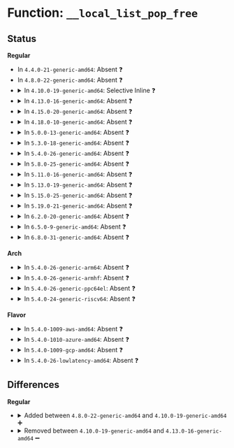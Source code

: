 # Function: <code>__local_list_pop_free</code>

## Status
<b>Regular</b>
<ul>
<li>
In <code>4.4.0-21-generic-amd64</code>: Absent ❓
</li>
<li>
In <code>4.8.0-22-generic-amd64</code>: Absent ❓
</li>
<li>
<details>
<summary>In <code>4.10.0-19-generic-amd64</code>: Selective Inline ❓</summary>

```c
struct bpf_lru_node * __local_list_pop_free(struct bpf_lru_locallist * loc_l)
```

```json
{
  "name": "__local_list_pop_free",
  "collision_type": "Unique Global",
  "inline_type": "Selective",
  "funcs": [
    {
      "addr": 18446744071580509812,
      "name": "__local_list_pop_free",
      "external": true,
      "loc": "kernel/bpf/bpf_lru_list.c:364",
      "file": "kernel/bpf/bpf_lru_list.c",
      "inline": "not declared, inlined",
      "caller_inline": [
        "kernel/bpf/bpf_lru_list.c:bpf_lru_pop_free",
        "kernel/bpf/bpf_lru_list.c:bpf_lru_pop_free",
        "kernel/bpf/bpf_lru_list.c:bpf_lru_pop_free"
      ],
      "caller_func": []
    }
  ],
  "symbols": [
    {
      "addr": 18446744071580509472,
      "name": "__local_list_pop_free",
      "section": ".text",
      "bind": "STB_GLOBAL",
      "size": 69
    }
  ]
}
```
</details>
</li>
<li>
<details>
<summary>In <code>4.13.0-16-generic-amd64</code>: Absent ❓</summary>

```json
{
  "name": "__local_list_pop_free",
  "collision_type": "Unique Static",
  "inline_type": "Full",
  "funcs": [
    {
      "addr": 18446744071580539480,
      "name": "__local_list_pop_free",
      "external": false,
      "loc": "kernel/bpf/bpf_lru_list.c:364",
      "file": "kernel/bpf/bpf_lru_list.c",
      "inline": "not declared, inlined",
      "caller_inline": [
        "kernel/bpf/bpf_lru_list.c:bpf_lru_pop_free",
        "kernel/bpf/bpf_lru_list.c:bpf_lru_pop_free",
        "kernel/bpf/bpf_lru_list.c:bpf_lru_pop_free"
      ],
      "caller_func": []
    }
  ],
  "symbols": []
}
```
</details>
</li>
<li>
<details>
<summary>In <code>4.15.0-20-generic-amd64</code>: Absent ❓</summary>

```json
{
  "name": "__local_list_pop_free",
  "collision_type": "Unique Static",
  "inline_type": "Full",
  "funcs": [
    {
      "addr": 18446744071580603928,
      "name": "__local_list_pop_free",
      "external": false,
      "loc": "kernel/bpf/bpf_lru_list.c:364",
      "file": "kernel/bpf/bpf_lru_list.c",
      "inline": "not declared, inlined",
      "caller_inline": [
        "kernel/bpf/bpf_lru_list.c:bpf_lru_pop_free",
        "kernel/bpf/bpf_lru_list.c:bpf_lru_pop_free",
        "kernel/bpf/bpf_lru_list.c:bpf_lru_pop_free"
      ],
      "caller_func": []
    }
  ],
  "symbols": []
}
```
</details>
</li>
<li>
<details>
<summary>In <code>4.18.0-10-generic-amd64</code>: Absent ❓</summary>

```json
{
  "name": "__local_list_pop_free",
  "collision_type": "Unique Static",
  "inline_type": "Full",
  "funcs": [
    {
      "addr": 18446744071580699732,
      "name": "__local_list_pop_free",
      "external": false,
      "loc": "kernel/bpf/bpf_lru_list.c:364",
      "file": "kernel/bpf/bpf_lru_list.c",
      "inline": "not declared, inlined",
      "caller_inline": [
        "kernel/bpf/bpf_lru_list.c:bpf_lru_pop_free",
        "kernel/bpf/bpf_lru_list.c:bpf_lru_pop_free",
        "kernel/bpf/bpf_lru_list.c:bpf_lru_pop_free"
      ],
      "caller_func": []
    }
  ],
  "symbols": []
}
```
</details>
</li>
<li>
<details>
<summary>In <code>5.0.0-13-generic-amd64</code>: Absent ❓</summary>

```json
{
  "name": "__local_list_pop_free",
  "collision_type": "Unique Static",
  "inline_type": "Full",
  "funcs": [
    {
      "addr": 18446744071580772420,
      "name": "__local_list_pop_free",
      "external": false,
      "loc": "kernel/bpf/bpf_lru_list.c:364",
      "file": "kernel/bpf/bpf_lru_list.c",
      "inline": "not declared, inlined",
      "caller_inline": [
        "kernel/bpf/bpf_lru_list.c:bpf_lru_pop_free",
        "kernel/bpf/bpf_lru_list.c:bpf_lru_pop_free",
        "kernel/bpf/bpf_lru_list.c:bpf_lru_pop_free"
      ],
      "caller_func": []
    }
  ],
  "symbols": []
}
```
</details>
</li>
<li>
<details>
<summary>In <code>5.3.0-18-generic-amd64</code>: Absent ❓</summary>

```json
{
  "name": "__local_list_pop_free",
  "collision_type": "Unique Static",
  "inline_type": "Full",
  "funcs": [
    {
      "addr": 18446744071580856704,
      "name": "__local_list_pop_free",
      "external": false,
      "loc": "kernel/bpf/bpf_lru_list.c:361",
      "file": "kernel/bpf/bpf_lru_list.c",
      "inline": "not declared, inlined",
      "caller_inline": [
        "kernel/bpf/bpf_lru_list.c:bpf_common_lru_pop_free",
        "kernel/bpf/bpf_lru_list.c:bpf_common_lru_pop_free",
        "kernel/bpf/bpf_lru_list.c:bpf_common_lru_pop_free"
      ],
      "caller_func": []
    }
  ],
  "symbols": []
}
```
</details>
</li>
<li>
<details>
<summary>In <code>5.4.0-26-generic-amd64</code>: Absent ❓</summary>

```json
{
  "name": "__local_list_pop_free",
  "collision_type": "Unique Static",
  "inline_type": "Full",
  "funcs": [
    {
      "addr": 18446744071580907744,
      "name": "__local_list_pop_free",
      "external": false,
      "loc": "kernel/bpf/bpf_lru_list.c:361",
      "file": "kernel/bpf/bpf_lru_list.c",
      "inline": "not declared, inlined",
      "caller_inline": [
        "kernel/bpf/bpf_lru_list.c:bpf_common_lru_pop_free",
        "kernel/bpf/bpf_lru_list.c:bpf_common_lru_pop_free",
        "kernel/bpf/bpf_lru_list.c:bpf_common_lru_pop_free"
      ],
      "caller_func": []
    }
  ],
  "symbols": []
}
```
</details>
</li>
<li>
<details>
<summary>In <code>5.8.0-25-generic-amd64</code>: Absent ❓</summary>

```json
{
  "name": "__local_list_pop_free",
  "collision_type": "Unique Static",
  "inline_type": "Full",
  "funcs": [
    {
      "addr": 18446744071581055237,
      "name": "__local_list_pop_free",
      "external": false,
      "loc": "kernel/bpf/bpf_lru_list.c:361",
      "file": "kernel/bpf/bpf_lru_list.c",
      "inline": "not declared, inlined",
      "caller_inline": [
        "kernel/bpf/bpf_lru_list.c:bpf_common_lru_pop_free",
        "kernel/bpf/bpf_lru_list.c:bpf_common_lru_pop_free",
        "kernel/bpf/bpf_lru_list.c:bpf_common_lru_pop_free"
      ],
      "caller_func": []
    }
  ],
  "symbols": []
}
```
</details>
</li>
<li>
<details>
<summary>In <code>5.11.0-16-generic-amd64</code>: Absent ❓</summary>

```json
{
  "name": "__local_list_pop_free",
  "collision_type": "Unique Static",
  "inline_type": "Full",
  "funcs": [
    {
      "addr": 18446744071581067397,
      "name": "__local_list_pop_free",
      "external": false,
      "loc": "kernel/bpf/bpf_lru_list.c:361",
      "file": "kernel/bpf/bpf_lru_list.c",
      "inline": "not declared, inlined",
      "caller_inline": [
        "kernel/bpf/bpf_lru_list.c:bpf_common_lru_pop_free",
        "kernel/bpf/bpf_lru_list.c:bpf_common_lru_pop_free",
        "kernel/bpf/bpf_lru_list.c:bpf_common_lru_pop_free"
      ],
      "caller_func": []
    }
  ],
  "symbols": []
}
```
</details>
</li>
<li>
<details>
<summary>In <code>5.13.0-19-generic-amd64</code>: Absent ❓</summary>

```json
{
  "name": "__local_list_pop_free",
  "collision_type": "Unique Static",
  "inline_type": "Full",
  "funcs": [
    {
      "addr": 18446744071581081989,
      "name": "__local_list_pop_free",
      "external": false,
      "loc": "kernel/bpf/bpf_lru_list.c:361",
      "file": "kernel/bpf/bpf_lru_list.c",
      "inline": "not declared, inlined",
      "caller_inline": [
        "kernel/bpf/bpf_lru_list.c:bpf_common_lru_pop_free",
        "kernel/bpf/bpf_lru_list.c:bpf_common_lru_pop_free",
        "kernel/bpf/bpf_lru_list.c:bpf_common_lru_pop_free"
      ],
      "caller_func": []
    }
  ],
  "symbols": []
}
```
</details>
</li>
<li>
<details>
<summary>In <code>5.15.0-25-generic-amd64</code>: Absent ❓</summary>

```json
{
  "name": "__local_list_pop_free",
  "collision_type": "Unique Static",
  "inline_type": "Full",
  "funcs": [
    {
      "addr": 18446744071581310367,
      "name": "__local_list_pop_free",
      "external": false,
      "loc": "kernel/bpf/bpf_lru_list.c:361",
      "file": "kernel/bpf/bpf_lru_list.c",
      "inline": "not declared, inlined",
      "caller_inline": [
        "kernel/bpf/bpf_lru_list.c:bpf_common_lru_pop_free",
        "kernel/bpf/bpf_lru_list.c:bpf_common_lru_pop_free",
        "kernel/bpf/bpf_lru_list.c:bpf_common_lru_pop_free"
      ],
      "caller_func": []
    }
  ],
  "symbols": []
}
```
</details>
</li>
<li>
<details>
<summary>In <code>5.19.0-21-generic-amd64</code>: Absent ❓</summary>

```json
{
  "name": "__local_list_pop_free",
  "collision_type": "Unique Static",
  "inline_type": "Full",
  "funcs": [
    {
      "addr": 18446744071581609433,
      "name": "__local_list_pop_free",
      "external": false,
      "loc": "kernel/bpf/bpf_lru_list.c:361",
      "file": "kernel/bpf/bpf_lru_list.c",
      "inline": "not declared, inlined",
      "caller_inline": [
        "kernel/bpf/bpf_lru_list.c:bpf_common_lru_pop_free",
        "kernel/bpf/bpf_lru_list.c:bpf_common_lru_pop_free",
        "kernel/bpf/bpf_lru_list.c:bpf_common_lru_pop_free"
      ],
      "caller_func": []
    }
  ],
  "symbols": []
}
```
</details>
</li>
<li>
<details>
<summary>In <code>6.2.0-20-generic-amd64</code>: Absent ❓</summary>

```json
{
  "name": "__local_list_pop_free",
  "collision_type": "Unique Static",
  "inline_type": "Full",
  "funcs": [
    {
      "addr": 18446744071581993209,
      "name": "__local_list_pop_free",
      "external": false,
      "loc": "kernel/bpf/bpf_lru_list.c:361",
      "file": "kernel/bpf/bpf_lru_list.c",
      "inline": "not declared, inlined",
      "caller_inline": [
        "kernel/bpf/bpf_lru_list.c:bpf_common_lru_pop_free",
        "kernel/bpf/bpf_lru_list.c:bpf_common_lru_pop_free",
        "kernel/bpf/bpf_lru_list.c:bpf_common_lru_pop_free"
      ],
      "caller_func": []
    }
  ],
  "symbols": []
}
```
</details>
</li>
<li>
<details>
<summary>In <code>6.5.0-9-generic-amd64</code>: Absent ❓</summary>

```json
{
  "name": "__local_list_pop_free",
  "collision_type": "Unique Static",
  "inline_type": "Full",
  "funcs": [
    {
      "addr": 18446744071582184537,
      "name": "__local_list_pop_free",
      "external": false,
      "loc": "kernel/bpf/bpf_lru_list.c:366",
      "file": "kernel/bpf/bpf_lru_list.c",
      "inline": "not declared, inlined",
      "caller_inline": [
        "kernel/bpf/bpf_lru_list.c:bpf_common_lru_pop_free",
        "kernel/bpf/bpf_lru_list.c:bpf_common_lru_pop_free",
        "kernel/bpf/bpf_lru_list.c:bpf_common_lru_pop_free"
      ],
      "caller_func": []
    }
  ],
  "symbols": []
}
```
</details>
</li>
<li>
<details>
<summary>In <code>6.8.0-31-generic-amd64</code>: Absent ❓</summary>

```json
{
  "name": "__local_list_pop_free",
  "collision_type": "Unique Static",
  "inline_type": "Full",
  "funcs": [
    {
      "addr": 18446744071582333305,
      "name": "__local_list_pop_free",
      "external": false,
      "loc": "kernel/bpf/bpf_lru_list.c:366",
      "file": "kernel/bpf/bpf_lru_list.c",
      "inline": "not declared, inlined",
      "caller_inline": [
        "kernel/bpf/bpf_lru_list.c:bpf_common_lru_pop_free",
        "kernel/bpf/bpf_lru_list.c:bpf_common_lru_pop_free",
        "kernel/bpf/bpf_lru_list.c:bpf_common_lru_pop_free"
      ],
      "caller_func": []
    }
  ],
  "symbols": []
}
```
</details>
</li>
</ul>
<b>Arch</b>
<ul>
<li>
<details>
<summary>In <code>5.4.0-26-generic-arm64</code>: Absent ❓</summary>

```json
{
  "name": "__local_list_pop_free",
  "collision_type": "Unique Static",
  "inline_type": "Full",
  "funcs": [
    {
      "addr": 18446603336492239144,
      "name": "__local_list_pop_free",
      "external": false,
      "loc": "kernel/bpf/bpf_lru_list.c:361",
      "file": "kernel/bpf/bpf_lru_list.c",
      "inline": "not declared, inlined",
      "caller_inline": [
        "kernel/bpf/bpf_lru_list.c:bpf_lru_pop_free",
        "kernel/bpf/bpf_lru_list.c:bpf_lru_pop_free",
        "kernel/bpf/bpf_lru_list.c:bpf_lru_pop_free"
      ],
      "caller_func": []
    }
  ],
  "symbols": []
}
```
</details>
</li>
<li>
<details>
<summary>In <code>5.4.0-26-generic-armhf</code>: Absent ❓</summary>

```json
{
  "name": "__local_list_pop_free",
  "collision_type": "Unique Static",
  "inline_type": "Full",
  "funcs": [
    {
      "addr": 3226133500,
      "name": "__local_list_pop_free",
      "external": false,
      "loc": "kernel/bpf/bpf_lru_list.c:361",
      "file": "kernel/bpf/bpf_lru_list.c",
      "inline": "not declared, inlined",
      "caller_inline": [
        "kernel/bpf/bpf_lru_list.c:bpf_common_lru_pop_free",
        "kernel/bpf/bpf_lru_list.c:bpf_common_lru_pop_free",
        "kernel/bpf/bpf_lru_list.c:bpf_common_lru_pop_free"
      ],
      "caller_func": []
    }
  ],
  "symbols": []
}
```
</details>
</li>
<li>
<details>
<summary>In <code>5.4.0-26-generic-ppc64el</code>: Absent ❓</summary>

```json
{
  "name": "__local_list_pop_free",
  "collision_type": "Unique Static",
  "inline_type": "Full",
  "funcs": [
    {
      "addr": 13835058055285465672,
      "name": "__local_list_pop_free",
      "external": false,
      "loc": "kernel/bpf/bpf_lru_list.c:361",
      "file": "kernel/bpf/bpf_lru_list.c",
      "inline": "not declared, inlined",
      "caller_inline": [
        "kernel/bpf/bpf_lru_list.c:bpf_common_lru_pop_free",
        "kernel/bpf/bpf_lru_list.c:bpf_common_lru_pop_free",
        "kernel/bpf/bpf_lru_list.c:bpf_common_lru_pop_free"
      ],
      "caller_func": []
    }
  ],
  "symbols": []
}
```
</details>
</li>
<li>
<details>
<summary>In <code>5.4.0-24-generic-riscv64</code>: Absent ❓</summary>

```json
{
  "name": "__local_list_pop_free",
  "collision_type": "Unique Static",
  "inline_type": "Full",
  "funcs": [
    {
      "addr": 18446743936272384076,
      "name": "__local_list_pop_free",
      "external": false,
      "loc": "kernel/bpf/bpf_lru_list.c:361",
      "file": "kernel/bpf/bpf_lru_list.c",
      "inline": "not declared, inlined",
      "caller_inline": [
        "kernel/bpf/bpf_lru_list.c:bpf_common_lru_pop_free",
        "kernel/bpf/bpf_lru_list.c:bpf_common_lru_pop_free",
        "kernel/bpf/bpf_lru_list.c:bpf_common_lru_pop_free"
      ],
      "caller_func": []
    }
  ],
  "symbols": []
}
```
</details>
</li>
</ul>
<b>Flavor</b>
<ul>
<li>
<details>
<summary>In <code>5.4.0-1009-aws-amd64</code>: Absent ❓</summary>

```json
{
  "name": "__local_list_pop_free",
  "collision_type": "Unique Static",
  "inline_type": "Full",
  "funcs": [
    {
      "addr": 18446744071580876544,
      "name": "__local_list_pop_free",
      "external": false,
      "loc": "kernel/bpf/bpf_lru_list.c:361",
      "file": "kernel/bpf/bpf_lru_list.c",
      "inline": "not declared, inlined",
      "caller_inline": [
        "kernel/bpf/bpf_lru_list.c:bpf_common_lru_pop_free",
        "kernel/bpf/bpf_lru_list.c:bpf_common_lru_pop_free",
        "kernel/bpf/bpf_lru_list.c:bpf_common_lru_pop_free"
      ],
      "caller_func": []
    }
  ],
  "symbols": []
}
```
</details>
</li>
<li>
<details>
<summary>In <code>5.4.0-1010-azure-amd64</code>: Absent ❓</summary>

```json
{
  "name": "__local_list_pop_free",
  "collision_type": "Unique Static",
  "inline_type": "Full",
  "funcs": [
    {
      "addr": 18446744071580822608,
      "name": "__local_list_pop_free",
      "external": false,
      "loc": "kernel/bpf/bpf_lru_list.c:361",
      "file": "kernel/bpf/bpf_lru_list.c",
      "inline": "not declared, inlined",
      "caller_inline": [
        "kernel/bpf/bpf_lru_list.c:bpf_common_lru_pop_free",
        "kernel/bpf/bpf_lru_list.c:bpf_common_lru_pop_free",
        "kernel/bpf/bpf_lru_list.c:bpf_common_lru_pop_free"
      ],
      "caller_func": []
    }
  ],
  "symbols": []
}
```
</details>
</li>
<li>
<details>
<summary>In <code>5.4.0-1009-gcp-amd64</code>: Absent ❓</summary>

```json
{
  "name": "__local_list_pop_free",
  "collision_type": "Unique Static",
  "inline_type": "Full",
  "funcs": [
    {
      "addr": 18446744071580867792,
      "name": "__local_list_pop_free",
      "external": false,
      "loc": "kernel/bpf/bpf_lru_list.c:361",
      "file": "kernel/bpf/bpf_lru_list.c",
      "inline": "not declared, inlined",
      "caller_inline": [
        "kernel/bpf/bpf_lru_list.c:bpf_common_lru_pop_free",
        "kernel/bpf/bpf_lru_list.c:bpf_common_lru_pop_free",
        "kernel/bpf/bpf_lru_list.c:bpf_common_lru_pop_free"
      ],
      "caller_func": []
    }
  ],
  "symbols": []
}
```
</details>
</li>
<li>
<details>
<summary>In <code>5.4.0-26-lowlatency-amd64</code>: Absent ❓</summary>

```json
{
  "name": "__local_list_pop_free",
  "collision_type": "Unique Static",
  "inline_type": "Full",
  "funcs": [
    {
      "addr": 18446744071580926368,
      "name": "__local_list_pop_free",
      "external": false,
      "loc": "kernel/bpf/bpf_lru_list.c:361",
      "file": "kernel/bpf/bpf_lru_list.c",
      "inline": "not declared, inlined",
      "caller_inline": [
        "kernel/bpf/bpf_lru_list.c:bpf_common_lru_pop_free",
        "kernel/bpf/bpf_lru_list.c:bpf_common_lru_pop_free",
        "kernel/bpf/bpf_lru_list.c:bpf_common_lru_pop_free"
      ],
      "caller_func": []
    }
  ],
  "symbols": []
}
```
</details>
</li>
</ul>

## Differences
<b>Regular</b>
<ul>
<li>
<details>
<summary>Added between <code>4.8.0-22-generic-amd64</code> and <code>4.10.0-19-generic-amd64</code> ➕</summary>

```c
struct bpf_lru_node * __local_list_pop_free(struct bpf_lru_locallist * loc_l)
```
</details>
</li>
<li>
<details>
<summary>Removed between <code>4.10.0-19-generic-amd64</code> and <code>4.13.0-16-generic-amd64</code> ➖</summary>

```c
struct bpf_lru_node * __local_list_pop_free(struct bpf_lru_locallist * loc_l)
```
</details>
</li>
</ul>
